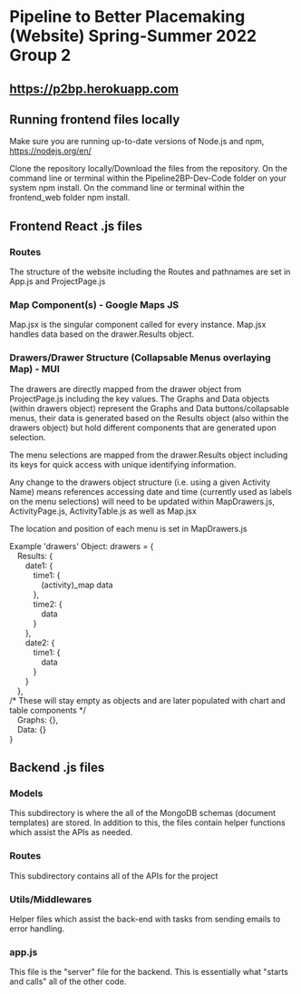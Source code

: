 # Pipeline to Better Placemaking (Website) Spring-Summer 2022 Group 2
## https://p2bp.herokuapp.com

## Running frontend files locally
Make sure you are running up-to-date versions of Node.js and npm, 
    https://nodejs.org/en/
    
Clone the repository locally/Download the files from the repository.
On the command line or terminal within the Pipeline2BP-Dev-Code folder on your system npm install.
On the command line or terminal within the frontend_web folder npm install.

## Frontend React .js files
### Routes
The structure of the website including the Routes and pathnames are set in App.js and ProjectPage.js

### Map Component(s) - Google Maps JS
Map.jsx is the singular component called for every instance. Map.jsx handles data based on the drawer.Results object.

### Drawers/Drawer Structure  (Collapsable Menus overlaying Map) - MUI
The drawers are directly mapped from the drawer object from ProjectPage.js including the key values. The Graphs and Data objects (within drawers object) represent the Graphs and Data buttons/collapsable menus, their data is generated based on the Results object (also within the drawers object) but hold different components that are generated upon selection. 

The menu selections are mapped from the drawer.Results object including its keys for quick access with unique identifying information.

Any change to the drawers object structure (i.e. using a given Activity Name) means references accessing date and time (currently used as labels on the menu selections) will need to be updated within MapDrawers.js, ActivityPage.js, ActivityTable.js as well as Map.jsx

The location and position of each menu is set in MapDrawers.js

Example 'drawers' Object:
drawers = {<br/>
    &emsp;Results: {<br/>
        &emsp;&emsp;date1: {<br/>
            &emsp;&emsp;&emsp;time1: {<br/>
                &emsp;&emsp;&emsp;&emsp;(activity)_map data<br/>
            &emsp;&emsp;&emsp;},<br/>
            &emsp;&emsp;&emsp;time2: {<br/>
                &emsp;&emsp;&emsp;&emsp;data<br/>
            &emsp;&emsp;&emsp;}<br/>
        &emsp;&emsp;},<br/>
        &emsp;&emsp;date2: {<br/>
            &emsp;&emsp;&emsp;time1: {<br/>
                &emsp;&emsp;&emsp;&emsp;data<br/>
            &emsp;&emsp;&emsp;}<br/>
        &emsp;&emsp;}<br/>
    &emsp;},<br/>
    /* These will stay empty as objects and are later populated with chart and table components */<br/>
    &emsp;Graphs: {},<br/>
    &emsp;Data: {}<br/>
}

## Backend .js files
### Models
This subdirectory is where the all of the MongoDB schemas (document templates) are stored.  In addition to this, the files contain helper functions which assist the APIs as needed.
### Routes
This subdirectory contains all of the APIs for the project
### Utils/Middlewares
Helper files which assist the back-end with tasks from sending emails to error handling.
### app.js
This file is the "server" file for the backend.  This is essentially what "starts and calls" all of the other code.
